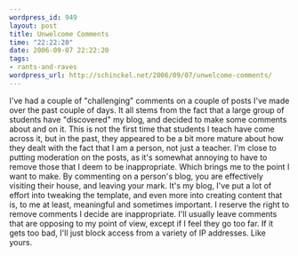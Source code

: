 ```yaml
--- 
wordpress_id: 949
layout: post
title: Unwelcome Comments
time: "22:22:20"
date: 2006-09-07 22:22:20
tags: 
- rants-and-raves
wordpress_url: http://schinckel.net/2006/09/07/unwelcome-comments/
---
```

I've had a couple of "challenging" comments on a couple of posts I've made over the past couple of days. It all stems from the fact that a large group of students have "discovered" my blog, and decided to make some comments about and on it. This is not the first time that students I teach have come across it, but in the past, they appeared to be a bit more mature about how they dealt with the fact that I am a person, not just a teacher. I'm close to putting moderation on the posts, as it's somewhat annoying to have to remove those that I deem to be inappropriate. Which brings me to the point I want to make. By commenting on a person's blog, you are effectively visiting their house, and leaving your mark. It's my blog, I've put a lot of effort into tweaking the template, and even more into creating content that is, to me at least, meaningful and sometimes important. I reserve the right to remove comments I decide are inappropriate. I'll usually leave comments that are opposing to my point of view, except if I feel they go too far. If it gets too bad, I'll just block access from a variety of IP addresses. Like yours. 
